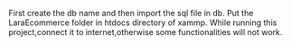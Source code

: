 First create the db name and then import the sql file in db. Put the LaraEcommerce folder in htdocs directory of xammp. While running this project,connect it to internet,otherwise some functionalities will not work.

